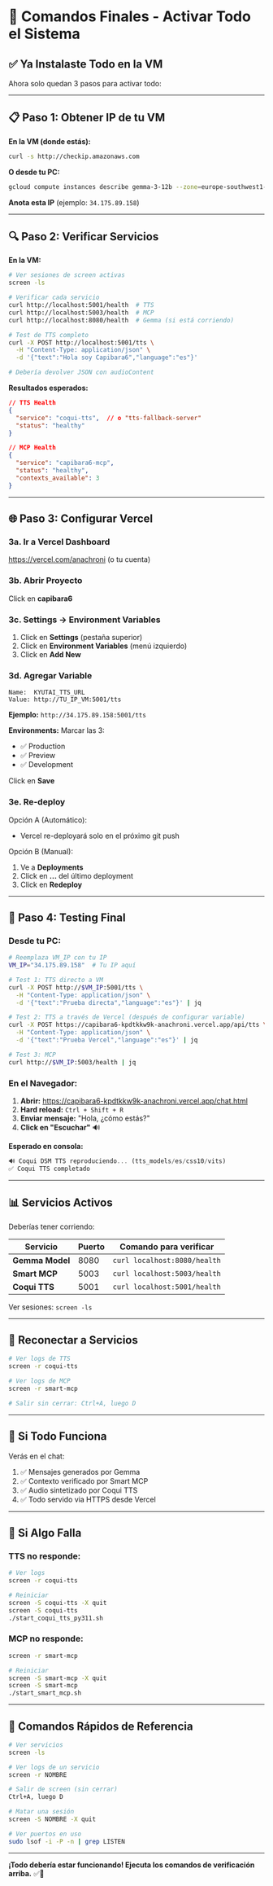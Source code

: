 # 🎯 Comandos Finales - Activar Todo el Sistema

## ✅ Ya Instalaste Todo en la VM

Ahora solo quedan 3 pasos para activar todo:

---

## 📋 Paso 1: Obtener IP de tu VM

**En la VM (donde estás):**

```bash
curl -s http://checkip.amazonaws.com
```

**O desde tu PC:**

```bash
gcloud compute instances describe gemma-3-12b --zone=europe-southwest1-b --format="get(networkInterfaces[0].accessConfigs[0].natIP)"
```

**Anota esta IP** (ejemplo: `34.175.89.158`)

---

## 🔍 Paso 2: Verificar Servicios

**En la VM:**

```bash
# Ver sesiones de screen activas
screen -ls

# Verificar cada servicio
curl http://localhost:5001/health  # TTS
curl http://localhost:5003/health  # MCP
curl http://localhost:8080/health  # Gemma (si está corriendo)

# Test de TTS completo
curl -X POST http://localhost:5001/tts \
  -H "Content-Type: application/json" \
  -d '{"text":"Hola soy Capibara6","language":"es"}'

# Debería devolver JSON con audioContent
```

**Resultados esperados:**

```json
// TTS Health
{
  "service": "coqui-tts",  // o "tts-fallback-server"
  "status": "healthy"
}

// MCP Health
{
  "service": "capibara6-mcp",
  "status": "healthy",
  "contexts_available": 3
}
```

---

## 🌐 Paso 3: Configurar Vercel

### 3a. Ir a Vercel Dashboard

https://vercel.com/anachroni (o tu cuenta)

### 3b. Abrir Proyecto

Click en **capibara6**

### 3c. Settings → Environment Variables

1. Click en **Settings** (pestaña superior)
2. Click en **Environment Variables** (menú izquierdo)
3. Click en **Add New**

### 3d. Agregar Variable

```
Name:  KYUTAI_TTS_URL
Value: http://TU_IP_VM:5001/tts
```

**Ejemplo:** `http://34.175.89.158:5001/tts`

**Environments:** Marcar las 3:
- ✅ Production
- ✅ Preview  
- ✅ Development

Click en **Save**

### 3e. Re-deploy

Opción A (Automático):
- Vercel re-deployará solo en el próximo git push

Opción B (Manual):
1. Ve a **Deployments**
2. Click en **...** del último deployment
3. Click en **Redeploy**

---

## 🧪 Paso 4: Testing Final

### Desde tu PC:

```bash
# Reemplaza VM_IP con tu IP
VM_IP="34.175.89.158"  # Tu IP aquí

# Test 1: TTS directo a VM
curl -X POST http://$VM_IP:5001/tts \
  -H "Content-Type: application/json" \
  -d '{"text":"Prueba directa","language":"es"}' | jq

# Test 2: TTS a través de Vercel (después de configurar variable)
curl -X POST https://capibara6-kpdtkkw9k-anachroni.vercel.app/api/tts \
  -H "Content-Type: application/json" \
  -d '{"text":"Prueba Vercel","language":"es"}' | jq

# Test 3: MCP
curl http://$VM_IP:5003/health | jq
```

### En el Navegador:

1. **Abrir:** https://capibara6-kpdtkkw9k-anachroni.vercel.app/chat.html
2. **Hard reload:** `Ctrl + Shift + R`
3. **Enviar mensaje:** "Hola, ¿cómo estás?"
4. **Click en "Escuchar"** 🔊

**Esperado en consola:**

```javascript
🔊 Coqui DSM TTS reproduciendo... (tts_models/es/css10/vits)
✅ Coqui TTS completado
```

---

## 📊 Servicios Activos

Deberías tener corriendo:

| Servicio | Puerto | Comando para verificar |
|----------|--------|------------------------|
| **Gemma Model** | 8080 | `curl localhost:8080/health` |
| **Smart MCP** | 5003 | `curl localhost:5003/health` |
| **Coqui TTS** | 5001 | `curl localhost:5001/health` |

Ver sesiones: `screen -ls`

---

## 🔄 Reconectar a Servicios

```bash
# Ver logs de TTS
screen -r coqui-tts

# Ver logs de MCP
screen -r smart-mcp

# Salir sin cerrar: Ctrl+A, luego D
```

---

## 🎉 Si Todo Funciona

Verás en el chat:

1. ✅ Mensajes generados por Gemma
2. ✅ Contexto verificado por Smart MCP  
3. ✅ Audio sintetizado por Coqui TTS
4. ✅ Todo servido via HTTPS desde Vercel

---

## 🐛 Si Algo Falla

### TTS no responde:

```bash
# Ver logs
screen -r coqui-tts

# Reiniciar
screen -S coqui-tts -X quit
screen -S coqui-tts
./start_coqui_tts_py311.sh
```

### MCP no responde:

```bash
screen -r smart-mcp

# Reiniciar
screen -S smart-mcp -X quit
screen -S smart-mcp
./start_smart_mcp.sh
```

---

## 📝 Comandos Rápidos de Referencia

```bash
# Ver servicios
screen -ls

# Ver logs de un servicio
screen -r NOMBRE

# Salir de screen (sin cerrar)
Ctrl+A, luego D

# Matar una sesión
screen -S NOMBRE -X quit

# Ver puertos en uso
sudo lsof -i -P -n | grep LISTEN
```

---

**¡Todo debería estar funcionando! Ejecuta los comandos de verificación arriba.** ✅🚀

